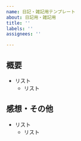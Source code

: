 ```yaml
---
name: 日記・雑記用テンプレート
about: 日記用・雑記用
title: ''
labels: ''
assignees: ''

---
```


## 概要
- リスト
  - リスト

## 感想・その他
- リスト
  - リスト
